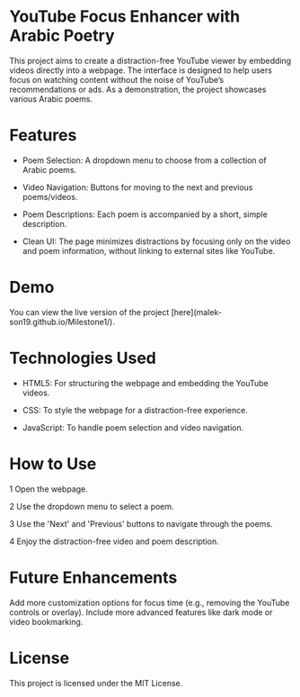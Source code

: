 <h1>YouTube Focus Enhancer with Arabic Poetry</h1>
This project aims to create a distraction-free YouTube viewer by embedding videos directly into a webpage. The interface is designed to help users focus on watching content without the noise of YouTube’s recommendations or ads. As a demonstration, the project showcases various Arabic poems.
<h1>Features</h1>

- Poem Selection: A dropdown menu to choose from a collection of Arabic poems.

- Video Navigation: Buttons for moving to the next and previous poems/videos.

- Poem Descriptions: Each poem is accompanied by a short, simple description.
  
- Clean UI: The page minimizes distractions by focusing only on the video and poem information, without linking to external sites like YouTube.
<h1>Demo</h1>
You can view the live version of the project [here](malek-son19.github.io/Milestone1/).
<h1>Technologies Used</h1>

- HTML5: For structuring the webpage and embedding the YouTube videos.

- CSS: To style the webpage for a distraction-free experience.
  
- JavaScript: To handle poem selection and video navigation.
<h1>How to Use</h1>

1 Open the webpage.

2 Use the dropdown menu to select a poem.

3 Use the 'Next' and 'Previous' buttons to navigate through the poems.

4 Enjoy the distraction-free video and poem description.

<h1>Future Enhancements</h1>
Add more customization options for focus time (e.g., removing the YouTube controls or overlay).
Include more advanced features like dark mode or video bookmarking.
<h1>License</h1>
This project is licensed under the MIT License.

